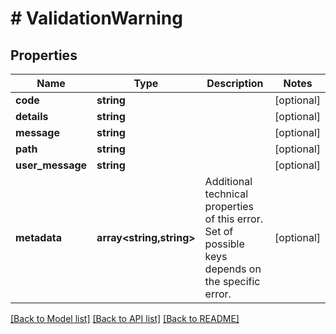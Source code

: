 # # ValidationWarning

## Properties

Name | Type | Description | Notes
------------ | ------------- | ------------- | -------------
**code** | **string** |  | [optional]
**details** | **string** |  | [optional]
**message** | **string** |  | [optional]
**path** | **string** |  | [optional]
**user_message** | **string** |  | [optional]
**metadata** | **array<string,string>** | Additional technical properties of this error. Set of possible keys depends on the specific error. | [optional]

[[Back to Model list]](../../README.md#models) [[Back to API list]](../../README.md#endpoints) [[Back to README]](../../README.md)
